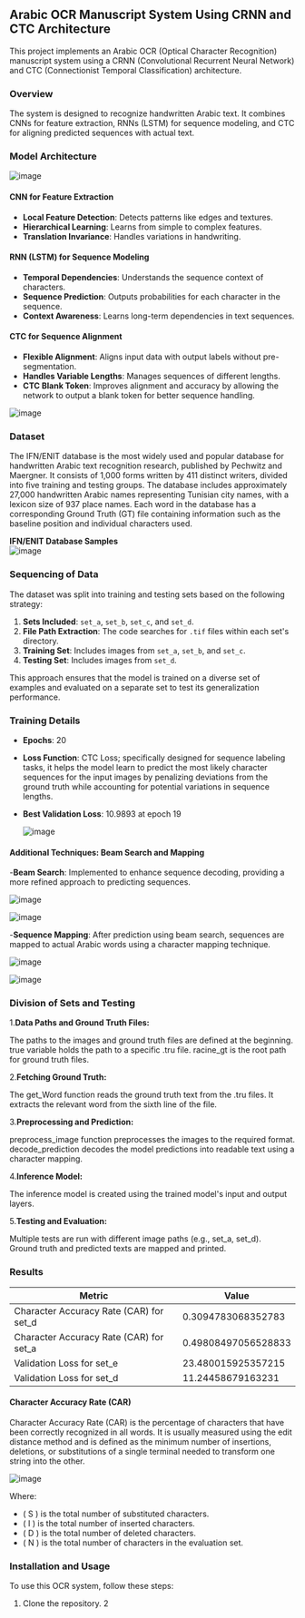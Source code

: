 

## Arabic OCR Manuscript System Using CRNN and CTC Architecture

This project implements an Arabic OCR (Optical Character Recognition) manuscript system using a CRNN (Convolutional Recurrent Neural Network) and CTC (Connectionist Temporal Classification) architecture.

### Overview

The system is designed to recognize handwritten Arabic text. It combines CNNs for feature extraction, RNNs (LSTM) for sequence modeling, and CTC for aligning predicted sequences with actual text.

### Model Architecture   

![image](https://github.com/najwanaamane/OCR-arabic/assets/86806375/e0d500c4-bcb9-4b6c-bb92-e151d6977ccd)   




#### CNN for Feature Extraction

- **Local Feature Detection**: Detects patterns like edges and textures.
- **Hierarchical Learning**: Learns from simple to complex features.
- **Translation Invariance**: Handles variations in handwriting.

#### RNN (LSTM) for Sequence Modeling

- **Temporal Dependencies**: Understands the sequence context of characters.
- **Sequence Prediction**: Outputs probabilities for each character in the sequence.
- **Context Awareness**: Learns long-term dependencies in text sequences.

#### CTC for Sequence Alignment

- **Flexible Alignment**: Aligns input data with output labels without pre-segmentation.
- **Handles Variable Lengths**: Manages sequences of different lengths.
- **CTC Blank Token**: Improves alignment and accuracy by allowing the network to output a blank token for better sequence handling.

  
 ![image](https://github.com/najwanaamane/OCR-arabic/assets/86806375/5e6fcd80-ad41-4a72-b4b5-c987d681de21)   




### Dataset

The IFN/ENIT database is the most widely used and popular database for handwritten Arabic text recognition research, published by Pechwitz and Maergner. It consists of 1,000 forms written by 411 distinct writers, divided into five training and testing groups. The database includes approximately 27,000 handwritten Arabic names representing Tunisian city names, with a lexicon size of 937 place names. Each word in the database has a corresponding Ground Truth (GT) file containing information such as the baseline position and individual characters used.   


**IFN/ENIT Database Samples**    
![image](https://github.com/najwanaamane/OCR-arabic/assets/86806375/3fd62982-faf4-43b8-a059-04d8429634d7)


### Sequencing of Data

The dataset was split into training and testing sets based on the following strategy:

1. **Sets Included**: `set_a`, `set_b`, `set_c`, and `set_d`.
2. **File Path Extraction**: The code searches for `.tif` files within each set's directory.
3. **Training Set**: Includes images from `set_a`, `set_b`, and `set_c`.
4. **Testing Set**: Includes images from `set_d`.

This approach ensures that the model is trained on a diverse set of examples and evaluated on a separate set to test its generalization performance.   

### Training Details

- **Epochs**: 20
- **Loss Function**: CTC Loss; specifically designed for sequence labeling tasks, it helps the model learn to predict the most likely character sequences for the input images by penalizing deviations from the ground truth while accounting for potential variations in sequence lengths.

- **Best Validation Loss**: 10.9893 at epoch 19   

  ![image](https://github.com/najwanaamane/OCR-arabic/assets/86806375/001b4a87-d662-4f0e-8f62-f5e2c57fc744)



 #### Additional Techniques: Beam Search and Mapping
-**Beam Search**: Implemented to enhance sequence decoding, providing a more refined approach to predicting sequences.  

![image](https://github.com/najwanaamane/OCR-arabic/assets/86806375/4bb79267-9822-4f14-a9de-f54c81fabc92)



![image](https://github.com/najwanaamane/OCR-arabic/assets/86806375/7197e97b-e0cd-4eba-aa6b-8411640211f9)


-**Sequence Mapping**: After prediction using beam search, sequences are mapped to actual Arabic words using a character mapping technique.   

![image](https://github.com/najwanaamane/OCR-arabic/assets/86806375/97264573-decc-45a6-883a-fff185f18492)


![image](https://github.com/najwanaamane/OCR-arabic/assets/86806375/a8314d96-f7d1-461c-ad50-c2beac7114e6)


###  Division of Sets and Testing

1.**Data Paths and Ground Truth Files:**   

The paths to the images and ground truth files are defined at the beginning.
true variable holds the path to a specific .tru file.
racine_gt is the root path for ground truth files.

2.**Fetching Ground Truth:**   

The get_Word function reads the ground truth text from the .tru files. It extracts the relevant word from the sixth line of the file.     

3.**Preprocessing and Prediction:**      

preprocess_image function preprocesses the images to the required format.   
decode_prediction decodes the model predictions into readable text using a character mapping.    

4.**Inference Model:**   

The inference model is created using the trained model's input and output layers.   

5.**Testing and Evaluation:**    

Multiple tests are run with different image paths (e.g., set_a, set_d).   
Ground truth and predicted texts are mapped and printed.   

### Results

| Metric                         | Value                   |
|-------------------------------|-------------------------|
| Character Accuracy Rate (CAR) for set_d | 0.3094783068352783   |
| Character Accuracy Rate (CAR) for set_a | 0.49808497056528833  |
| Validation Loss for set_e      | 23.480015925357215      |
| Validation Loss for set_d      | 11.24458679163231       |

#### Character Accuracy Rate (CAR)

Character Accuracy Rate (CAR) is the percentage of characters that have been correctly recognized in all words. It is usually measured using the edit distance method and is defined as the minimum number of insertions, deletions, or substitutions of a single terminal needed to transform one string into the other.   

![image](https://github.com/najwanaamane/OCR-arabic/assets/86806375/a2a72ebf-1eda-4d9d-9b1d-80b6b873a6e7)

Where:
- \( S \) is the total number of substituted characters.
- \( I \) is the total number of inserted characters.
- \( D \) is the total number of deleted characters.
- \( N \) is the total number of characters in the evaluation set.


### Installation and Usage

To use this OCR system, follow these steps:

1. Clone the repository.
2

